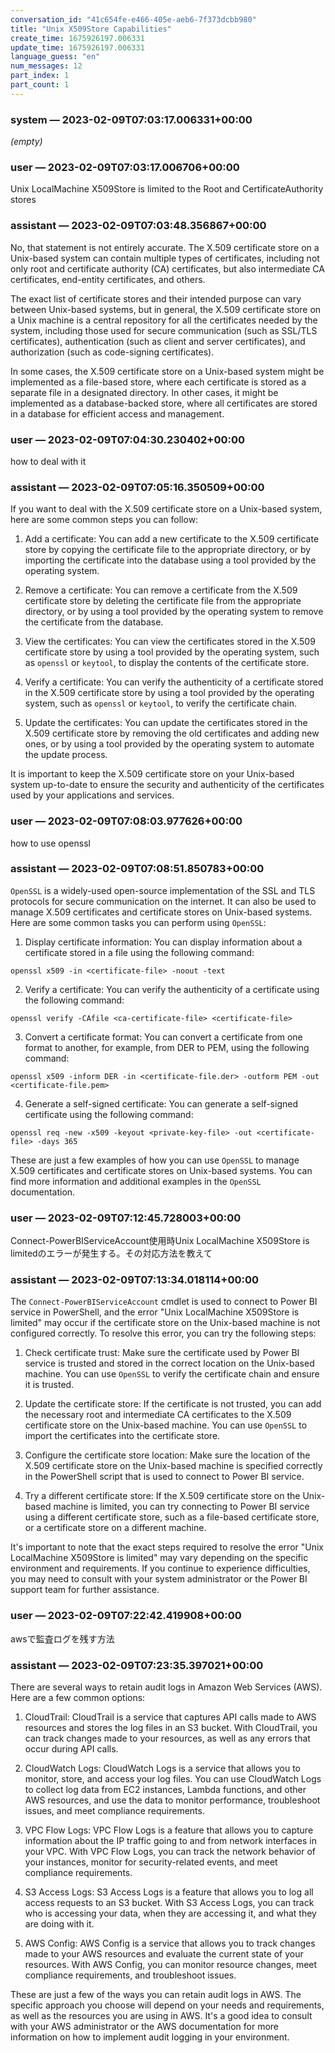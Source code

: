 ```yaml
---
conversation_id: "41c654fe-e466-405e-aeb6-7f373dcbb980"
title: "Unix X509Store Capabilities"
create_time: 1675926197.006331
update_time: 1675926197.006331
language_guess: "en"
num_messages: 12
part_index: 1
part_count: 1
---
```


### system — 2023-02-09T07:03:17.006331+00:00

_(empty)_

### user — 2023-02-09T07:03:17.006706+00:00

Unix LocalMachine X509Store is limited to the Root and CertificateAuthority stores

### assistant — 2023-02-09T07:03:48.356867+00:00

No, that statement is not entirely accurate. The X.509 certificate store on a Unix-based system can contain multiple types of certificates, including not only root and certificate authority (CA) certificates, but also intermediate CA certificates, end-entity certificates, and others. 

The exact list of certificate stores and their intended purpose can vary between Unix-based systems, but in general, the X.509 certificate store on a Unix machine is a central repository for all the certificates needed by the system, including those used for secure communication (such as SSL/TLS certificates), authentication (such as client and server certificates), and authorization (such as code-signing certificates).

In some cases, the X.509 certificate store on a Unix-based system might be implemented as a file-based store, where each certificate is stored as a separate file in a designated directory. In other cases, it might be implemented as a database-backed store, where all certificates are stored in a database for efficient access and management.

### user — 2023-02-09T07:04:30.230402+00:00

how to deal with it

### assistant — 2023-02-09T07:05:16.350509+00:00

If you want to deal with the X.509 certificate store on a Unix-based system, here are some common steps you can follow:

1. Add a certificate: You can add a new certificate to the X.509 certificate store by copying the certificate file to the appropriate directory, or by importing the certificate into the database using a tool provided by the operating system.

2. Remove a certificate: You can remove a certificate from the X.509 certificate store by deleting the certificate file from the appropriate directory, or by using a tool provided by the operating system to remove the certificate from the database.

3. View the certificates: You can view the certificates stored in the X.509 certificate store by using a tool provided by the operating system, such as `openssl` or `keytool`, to display the contents of the certificate store.

4. Verify a certificate: You can verify the authenticity of a certificate stored in the X.509 certificate store by using a tool provided by the operating system, such as `openssl` or `keytool`, to verify the certificate chain.

5. Update the certificates: You can update the certificates stored in the X.509 certificate store by removing the old certificates and adding new ones, or by using a tool provided by the operating system to automate the update process.

It is important to keep the X.509 certificate store on your Unix-based system up-to-date to ensure the security and authenticity of the certificates used by your applications and services.

### user — 2023-02-09T07:08:03.977626+00:00

how to use openssl

### assistant — 2023-02-09T07:08:51.850783+00:00

`OpenSSL` is a widely-used open-source implementation of the SSL and TLS protocols for secure communication on the internet. It can also be used to manage X.509 certificates and certificate stores on Unix-based systems. Here are some common tasks you can perform using `OpenSSL`:

1. Display certificate information: You can display information about a certificate stored in a file using the following command:

```
openssl x509 -in <certificate-file> -noout -text
```

2. Verify a certificate: You can verify the authenticity of a certificate using the following command:

```
openssl verify -CAfile <ca-certificate-file> <certificate-file>
```

3. Convert a certificate format: You can convert a certificate from one format to another, for example, from DER to PEM, using the following command:

```
openssl x509 -inform DER -in <certificate-file.der> -outform PEM -out <certificate-file.pem>
```

4. Generate a self-signed certificate: You can generate a self-signed certificate using the following command:

```
openssl req -new -x509 -keyout <private-key-file> -out <certificate-file> -days 365
```

These are just a few examples of how you can use `OpenSSL` to manage X.509 certificates and certificate stores on Unix-based systems. You can find more information and additional examples in the `OpenSSL` documentation.

### user — 2023-02-09T07:12:45.728003+00:00

Connect-PowerBIServiceAccount使用時Unix LocalMachine X509Store is limitedのエラーが発生する。その対応方法を教えて

### assistant — 2023-02-09T07:13:34.018114+00:00

The `Connect-PowerBIServiceAccount` cmdlet is used to connect to Power BI service in PowerShell, and the error "Unix LocalMachine X509Store is limited" may occur if the certificate store on the Unix-based machine is not configured correctly. To resolve this error, you can try the following steps:

1. Check certificate trust: Make sure the certificate used by Power BI service is trusted and stored in the correct location on the Unix-based machine. You can use `OpenSSL` to verify the certificate chain and ensure it is trusted.

2. Update the certificate store: If the certificate is not trusted, you can add the necessary root and intermediate CA certificates to the X.509 certificate store on the Unix-based machine. You can use `OpenSSL` to import the certificates into the certificate store.

3. Configure the certificate store location: Make sure the location of the X.509 certificate store on the Unix-based machine is specified correctly in the PowerShell script that is used to connect to Power BI service.

4. Try a different certificate store: If the X.509 certificate store on the Unix-based machine is limited, you can try connecting to Power BI service using a different certificate store, such as a file-based certificate store, or a certificate store on a different machine.

It's important to note that the exact steps required to resolve the error "Unix LocalMachine X509Store is limited" may vary depending on the specific environment and requirements. If you continue to experience difficulties, you may need to consult with your system administrator or the Power BI support team for further assistance.

### user — 2023-02-09T07:22:42.419908+00:00

awsで監査ログを残す方法

### assistant — 2023-02-09T07:23:35.397021+00:00

There are several ways to retain audit logs in Amazon Web Services (AWS). Here are a few common options:

1. CloudTrail: CloudTrail is a service that captures API calls made to AWS resources and stores the log files in an S3 bucket. With CloudTrail, you can track changes made to your resources, as well as any errors that occur during API calls.

2. CloudWatch Logs: CloudWatch Logs is a service that allows you to monitor, store, and access your log files. You can use CloudWatch Logs to collect log data from EC2 instances, Lambda functions, and other AWS resources, and use the data to monitor performance, troubleshoot issues, and meet compliance requirements.

3. VPC Flow Logs: VPC Flow Logs is a feature that allows you to capture information about the IP traffic going to and from network interfaces in your VPC. With VPC Flow Logs, you can track the network behavior of your instances, monitor for security-related events, and meet compliance requirements.

4. S3 Access Logs: S3 Access Logs is a feature that allows you to log all access requests to an S3 bucket. With S3 Access Logs, you can track who is accessing your data, when they are accessing it, and what they are doing with it.

5. AWS Config: AWS Config is a service that allows you to track changes made to your AWS resources and evaluate the current state of your resources. With AWS Config, you can monitor resource changes, meet compliance requirements, and troubleshoot issues.

These are just a few of the ways you can retain audit logs in AWS. The specific approach you choose will depend on your needs and requirements, as well as the resources you are using in AWS. It's a good idea to consult with your AWS administrator or the AWS documentation for more information on how to implement audit logging in your environment.
